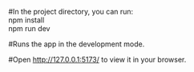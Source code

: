 #In the project directory, you can run: \
npm install \
npm run dev

#Runs the app in the development mode.

#Open http://127.0.0.1:5173/ to view it in your browser.
